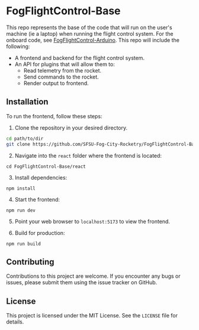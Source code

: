 # FogFlightControl-Base

This repo represents the base of the code that will run on the user's machine (ie a laptop) when running the flight control system. For the onboard code, see [FogFlightControl-Arduino](https://github.com/SFSU-Fog-City-Rocketry/FogFlightControl-Arduino). This repo will include the following:

- A frontend and backend for the flight control system.
- An API for plugins that will allow them to:
  - Read telemetry from the rocket.
  - Send commands to the rocket.
  - Render output to frontend.

## Installation

To run the frontend, follow these steps:

1. Clone the repository in your desired directory.
```bash
cd path/to/dir
git clone https://github.com/SFSU-Fog-City-Rocketry/FogFlightControl-Base.git
```

2. Navigate into the `react` folder where the frontend is located:

``cd FogFlightControl-Base/react``

3. Install dependencies:

``npm install``

4. Start the frontend:

``npm run dev``

5. Point your web browser to `localhost:5173` to view the frontend.

6. Build for production:

``npm run build``

## Contributing

Contributions to this project are welcome. If you encounter any bugs or issues, please submit them using the issue tracker on GitHub. 

## License

This project is licensed under the MIT License. See the `LICENSE` file for details.


